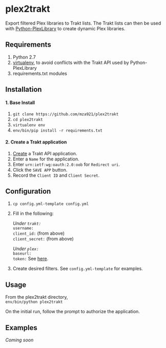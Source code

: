 # plex2trakt
Export filtered Plex libraries to Trakt lists. The Trakt lists can then be used with [Python-PlexLibrary](https://github.com/adamgot/python-plexlibrary) to create dynamic Plex libraries.

## Requirements
1. Python 2.7
2. [virtualenv](https://virtualenv.pypa.io/en/stable/installation/), to avoid conflicts with the Trakt API used by Python-PlexLibrary
3. requirements.txt modules

## Installation  
#### 1. Base Install
1.  `git clone https://github.com/mza921/plex2trakt`
2. `cd plex2trakt`
3. `virtualenv env`
4. `env/bin/pip install -r requirements.txt`
#### 2. Create a Trakt application
1. [Create](https://trakt.tv/oauth/applications/new) a Trakt API application.
2. Enter a `Name` for the application.
3. Enter `urn:ietf:wg:oauth:2.0:oob` for `Redirect uri`.
4. Click the `SAVE APP` button.
5. Record the `Client ID` and `Client Secret`.  
## Configuration
1. `cp config.yml-template config.yml`
2. Fill in the following:

    *Under `trakt:`*  
    `username:`  
    `client_id:` (from above)  
    `client_secret:` (from above)
    
    *Under `plex:`*  
    `baseurl:`  
    `token:`    See [here](https://support.plex.tv/articles/204059436-finding-an-authentication-token-x-plex-token/).
3. Create desired filters. See `config.yml-template` for examples.
## Usage
From the plex2trakt directory,  
`env/bin/python plex2trakt`  
  
On the initial run, follow the prompt to authorize the application.
## Examples
*Coming soon*
